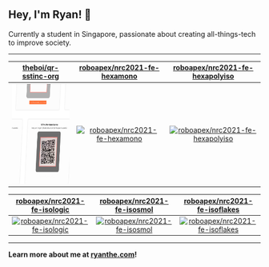 ## Hey, I'm Ryan! 👋

Currently a student in Singapore, passionate about creating all-things-tech to improve society.

---

| [theboi/qr-sstinc-org](https://github.com/theboi/qr-sstinc-org) | [roboapex/nrc2021-fe-hexamono](https://github.com/roboapex/nrc2021-fe-hexamono) | [roboapex/nrc2021-fe-hexapolyiso](https://github.com/roboapex/nrc2021-fe-hexapolyiso) |
| :-: | :-: | :-: |
| <a href="https://github.com/theboi/qr-sstinc-org"><img src="https://github.com/theboi/qr-sstinc-org/raw/main/DISPLAY.jpg" alt="theboi/qr-sstinc-org" title="theboi/qr-sstinc-org" width="200" height="200"></a> | <a href="https://github.com/roboapex/nrc2021-fe-hexamono"><img src="https://github.com/theboi/theboi/raw/main/DISPLAY.jpg" alt="roboapex/nrc2021-fe-hexamono" title="roboapex/nrc2021-fe-hexamono" width="200" height="200"></a> | <a href="https://github.com/roboapex/nrc2021-fe-hexapolyiso"><img src="https://github.com/theboi/theboi/raw/main/DISPLAY.jpg" alt="roboapex/nrc2021-fe-hexapolyiso" title="roboapex/nrc2021-fe-hexapolyiso" width="200" height="200"></a> |

| [roboapex/nrc2021-fe-isologic](https://github.com/roboapex/nrc2021-fe-isologic) | [roboapex/nrc2021-fe-isosmol](https://github.com/roboapex/nrc2021-fe-isosmol) | [roboapex/nrc2021-fe-isoflakes](https://github.com/roboapex/nrc2021-fe-isoflakes) |
| :-: | :-: | :-: |
| <a href="https://github.com/roboapex/nrc2021-fe-isologic"><img src="https://github.com/theboi/theboi/raw/main/DISPLAY.jpg" alt="roboapex/nrc2021-fe-isologic" title="roboapex/nrc2021-fe-isologic" width="200" height="200"></a> | <a href="https://github.com/roboapex/nrc2021-fe-isosmol"><img src="https://github.com/theboi/theboi/raw/main/DISPLAY.jpg" alt="roboapex/nrc2021-fe-isosmol" title="roboapex/nrc2021-fe-isosmol" width="200" height="200"></a> | <a href="https://github.com/roboapex/nrc2021-fe-isoflakes"><img src="https://github.com/theboi/theboi/raw/main/DISPLAY.jpg" alt="roboapex/nrc2021-fe-isoflakes" title="roboapex/nrc2021-fe-isoflakes" width="200" height="200"></a> |



---

**Learn more about me at [ryanthe.com](https://www.ryanthe.com)!**
